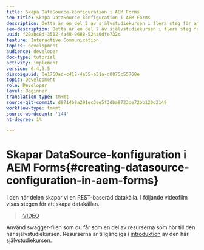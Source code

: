 ```yaml
---
title: Skapa DataSource-konfiguration i AEM Forms
seo-title: Skapa DataSource-konfiguration i AEM Forms
description: Detta är en del 2 av självstudiekursen i flera steg för att skapa ditt första interaktiva kommunikationsdokument. I den här delen skapar vi en REST-baserad datakälla.  I följande videofilm visas stegen för att skapa datakällan.
seo-description: Detta är en del 2 av självstudiekursen i flera steg för att skapa ditt första interaktiva kommunikationsdokument. I den här delen skapar vi en REST-baserad datakälla.  I följande videofilm visas stegen för att skapa datakällan.
uuid: f20abc8d-3512-4a48-9688-524a0dfe732c
feature: Interactive Communication
topics: development
audience: developer
doc-type: tutorial
activity: implement
version: 6.4,6.5
discoiquuid: 0e1760ad-c412-4a55-a51a-d0875c55768e
topic: Development
role: Developer
level: Beginner
translation-type: tm+mt
source-git-commit: d9714b9a291ec3ee5f3dba9723de72bb120d2149
workflow-type: tm+mt
source-wordcount: '144'
ht-degree: 1%

---
```



# Skapar DataSource-konfiguration i AEM Forms{#creating-datasource-configuration-in-aem-forms}

I den här delen skapar vi en REST-baserad datakälla.  I följande videofilm visas stegen för att skapa datakällan.

>[!VIDEO](https://video.tv.adobe.com/v/22344/?quality=9&learn=on)

Använd swagger-filen som du får som en del av resurserna som hör till den här självstudiekursen. Resurserna är tillgängliga i [introduktion](introduction.md) av den här självstudiekursen.
